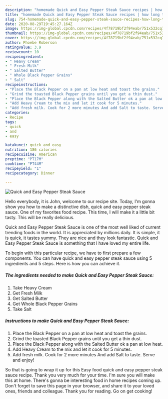```yaml
---
description: "homemade Quick and Easy Pepper Steak Sauce recipes | how long to bake Quick and Easy Pepper Steak Sauce"
title: "homemade Quick and Easy Pepper Steak Sauce recipes | how long to bake Quick and Easy Pepper Steak Sauce"
slug: 754-homemade-quick-and-easy-pepper-steak-sauce-recipes-how-long-to-bake-quick-and-easy-pepper-steak-sauce
date: 2020-08-29T19:45:27.164Z
image: https://img-global.cpcdn.com/recipes/4f78719bf2f94eab/751x532cq70/quick-and-easy-pepper-steak-sauce-recipe-main-photo.jpg
thumbnail: https://img-global.cpcdn.com/recipes/4f78719bf2f94eab/751x532cq70/quick-and-easy-pepper-steak-sauce-recipe-main-photo.jpg
cover: https://img-global.cpcdn.com/recipes/4f78719bf2f94eab/751x532cq70/quick-and-easy-pepper-steak-sauce-recipe-main-photo.jpg
author: Phoebe Roberson
ratingvalue: 3.9
reviewcount: 10
recipeingredient:
- " Heavy Cream"
- " Fresh Milk"
- " Salted Butter"
- " Whole Black Pepper Grains"
- " Salt"
recipeinstructions:
- "Place the Black Pepper on a pan at low heat and toast the grains."
- "Grind the toasted Black Pepper grains until you get a thin dust."
- "Place the Black Pepper along with the Salted Butter ok a pan at low heat."
- "Add Heavy Cream to the mix and let it cook for 5 minutes."
- "Add fresh milk. Cook for 2 more minutes And add Salt to taste. Serve and enjoy!"
categories:
- Recipe
tags:
- quick
- and
- easy

katakunci: quick and easy 
nutrition: 186 calories
recipecuisine: American
preptime: "PT17M"
cooktime: "PT44M"
recipeyield: "1"
recipecategory: Dinner

---
```



![Quick and Easy Pepper Steak Sauce](https://img-global.cpcdn.com/recipes/4f78719bf2f94eab/751x532cq70/quick-and-easy-pepper-steak-sauce-recipe-main-photo.jpg)

Hello everybody, it is John, welcome to our recipe site. Today, I'm gonna show you how to make a distinctive dish, quick and easy pepper steak sauce. One of my favorites food recipe. This time, I will make it a little bit tasty. This will be really delicious.

Quick and Easy Pepper Steak Sauce is one of the most well liked of current trending foods in the world. It is appreciated by millions daily. It is simple, it is quick, it tastes yummy. They are nice and they look fantastic. Quick and Easy Pepper Steak Sauce is something that I have loved my entire life.




To begin with this particular recipe, we have to first prepare a few components. You can have quick and easy pepper steak sauce using 5 ingredients and 5 steps. Here is how you can achieve it.

<!--inarticleads1-->

##### The ingredients needed to make Quick and Easy Pepper Steak Sauce:

1. Take  Heavy Cream
1. Get  Fresh Milk
1. Get  Salted Butter
1. Get  Whole Black Pepper Grains
1. Take  Salt




<!--inarticleads2-->

##### Instructions to make Quick and Easy Pepper Steak Sauce:

1. Place the Black Pepper on a pan at low heat and toast the grains.
1. Grind the toasted Black Pepper grains until you get a thin dust.
1. Place the Black Pepper along with the Salted Butter ok a pan at low heat.
1. Add Heavy Cream to the mix and let it cook for 5 minutes.
1. Add fresh milk. Cook for 2 more minutes And add Salt to taste. Serve and enjoy!




So that is going to wrap it up for this Easy food quick and easy pepper steak sauce recipe. Thank you very much for your time. I'm sure you will make this at home. There's gonna be interesting food in home recipes coming up. Don't forget to save this page in your browser, and share it to your loved ones, friends and colleague. Thank you for reading. Go on get cooking!
